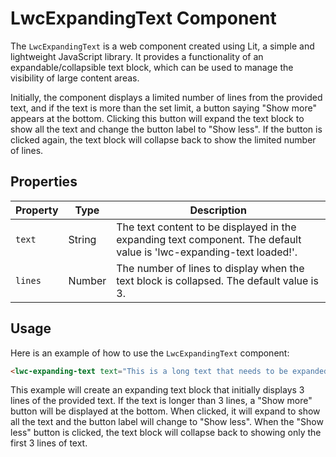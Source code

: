 # LwcExpandingText Component

The `LwcExpandingText` is a web component created using Lit, a simple and lightweight JavaScript library. It provides a functionality of an expandable/collapsible text block, which can be used to manage the visibility of large content areas.

Initially, the component displays a limited number of lines from the provided text, and if the text is more than the set limit, a button saying "Show more" appears at the bottom. Clicking this button will expand the text block to show all the text and change the button label to "Show less". If the button is clicked again, the text block will collapse back to show the limited number of lines.

## Properties

| Property | Type | Description |
| -------- | ---- | ----------- |
| `text` | String | The text content to be displayed in the expanding text component. The default value is 'lwc-expanding-text loaded!'. |
| `lines` | Number | The number of lines to display when the text block is collapsed. The default value is 3. |

## Usage

Here is an example of how to use the `LwcExpandingText` component:

```html
<lwc-expanding-text text="This is a long text that needs to be expanded..." lines="3"></lwc-expanding-text>
```

This example will create an expanding text block that initially displays 3 lines of the provided text. If the text is longer than 3 lines, a "Show more" button will be displayed at the bottom. When clicked, it will expand to show all the text and the button label will change to "Show less". When the "Show less" button is clicked, the text block will collapse back to showing only the first 3 lines of text.